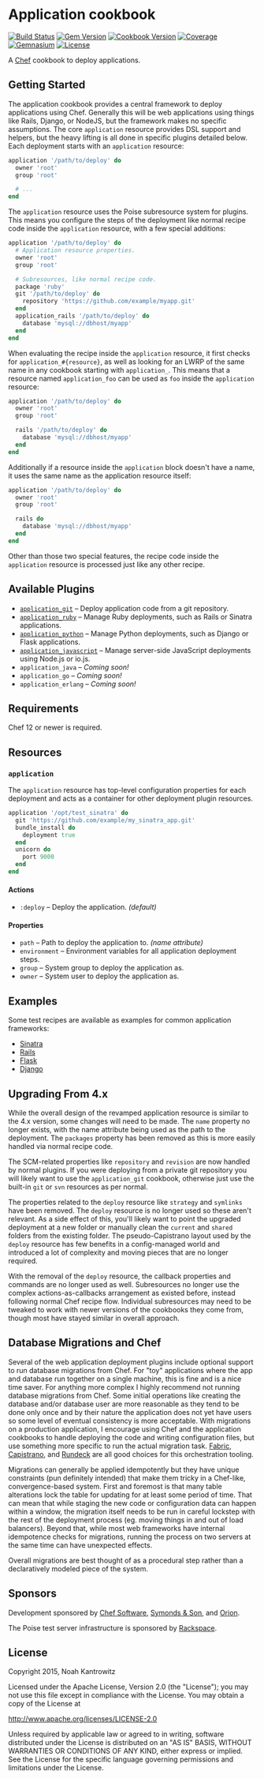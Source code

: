 # Application cookbook

[![Build Status](https://img.shields.io/travis/poise/application.svg)](https://travis-ci.org/poise/application)
[![Gem Version](https://img.shields.io/gem/v/poise-application.svg)](https://rubygems.org/gems/poise-application)
[![Cookbook Version](https://img.shields.io/cookbook/v/application.svg)](https://supermarket.chef.io/cookbooks/application)
[![Coverage](https://img.shields.io/codeclimate/coverage/github/poise/application.svg)](https://codeclimate.com/github/poise/application)
[![Gemnasium](https://img.shields.io/gemnasium/poise/application.svg)](https://gemnasium.com/poise/application)
[![License](https://img.shields.io/badge/license-Apache_2-blue.svg)](https://www.apache.org/licenses/LICENSE-2.0)

A [Chef](https://www.chef.io/) cookbook to deploy applications.

## Getting Started

The application cookbook provides a central framework to deploy applications
using Chef. Generally this will be web applications using things like Rails,
Django, or NodeJS, but the framework makes no specific assumptions. The core
`application` resource provides DSL support and helpers, but the heavy lifting
is all done in specific plugins detailed below. Each deployment starts with
an `application` resource:

```ruby
application '/path/to/deploy' do
  owner 'root'
  group 'root'

  # ...
end
```

The `application` resource uses the Poise subresource system for plugins. This
means you configure the steps of the deployment like normal recipe code inside
the `application` resource, with a few special additions:

```ruby
application '/path/to/deploy' do
  # Application resource properties.
  owner 'root'
  group 'root'

  # Subresources, like normal recipe code.
  package 'ruby'
  git '/path/to/deploy' do
    repository 'https://github.com/example/myapp.git'
  end
  application_rails '/path/to/deploy' do
    database 'mysql://dbhost/myapp'
  end
end
```

When evaluating the recipe inside the `application` resource, it first checks
for `application_#{resource}`, as well as looking for an LWRP of the same name
in any cookbook starting with `application_`. This means that a resource named
`application_foo` can be used as `foo` inside the `application` resource:

```ruby
application '/path/to/deploy' do
  owner 'root'
  group 'root'

  rails '/path/to/deploy' do
    database 'mysql://dbhost/myapp'
  end
end
```

Additionally if a resource inside the `application` block doesn't have a name,
it uses the same name as the application resource itself:

```ruby
application '/path/to/deploy' do
  owner 'root'
  group 'root'

  rails do
    database 'mysql://dbhost/myapp'
  end
end
```

Other than those two special features, the recipe code inside the `application`
resource is processed just like any other recipe.

## Available Plugins

* [`application_git`](https://github.com/poise/application_git) – Deploy
  application code from a git repository.
* [`application_ruby`](https://github.com/poise/application_ruby) – Manage Ruby
  deployments, such as Rails or Sinatra applications.
* [`application_python`](https://github.com/poise/application_python) – Manage
  Python deployments, such as Django or Flask applications.
* [`application_javascript`](https://github.com/poise/application_javascript) –
  Manage server-side JavaScript deployments using Node.js or io.js.
* `application_java` – *Coming soon!*
* `application_go` – *Coming soon!*
* `application_erlang` – *Coming soon!*

## Requirements

Chef 12 or newer is required.

## Resources

### `application`

The `application` resource has top-level configuration properties for each
deployment and acts as a container for other deployment plugin resources.

```ruby
application '/opt/test_sinatra' do
  git 'https://github.com/example/my_sinatra_app.git'
  bundle_install do
    deployment true
  end
  unicorn do
    port 9000
  end
end
```

#### Actions

* `:deploy` – Deploy the application. *(default)*

#### Properties

* `path` – Path to deploy the application to. *(name attribute)*
* `environment` – Environment variables for all application deployment steps.
* `group` – System group to deploy the application as.
* `owner` – System user to deploy the application as.

## Examples

Some test recipes are available as examples for common application frameworks:

* [Sinatra](https://github.com/poise/application_ruby/blob/master/test/cookbooks/application_ruby_test/recipes/sinatra.rb)
* [Rails](https://github.com/poise/application_ruby/blob/master/test/cookbooks/application_ruby_test/recipes/rails.rb)
* [Flask](https://github.com/poise/application_python/blob/master/test/cookbooks/application_python_test/recipes/flask.rb)
* [Django](https://github.com/poise/application_python/blob/master/test/cookbooks/application_python_test/recipes/django.rb)

## Upgrading From 4.x

While the overall design of the revamped application resource is similar to the
4.x version, some changes will need to be made. The `name` property no longer
exists, with the name attribute being used as the path to the deployment.
The `packages` property has been removed as this is more easily handled via
normal recipe code.

The SCM-related properties like `repository` and `revision` are now handled by
normal plugins. If you were deploying from a private git repository you will
likely want to use the `application_git` cookbook, otherwise just use the
built-in `git` or `svn` resources as per normal.

The properties related to the `deploy` resource like `strategy` and `symlinks`
have been removed. The `deploy` resource is no longer used so these aren't
relevant. As a side effect of this, you'll likely want to point the upgraded
deployment at a new folder or manually clean the `current` and `shared` folders
from the existing folder. The pseudo-Capistrano layout used by the `deploy`
resource has few benefits in a config-managed world and introduced a lot of
complexity and moving pieces that are no longer required.

With the removal of the `deploy` resource, the callback properties and commands
are no longer used as well. Subresources no longer use the complex
actions-as-callbacks arrangement as existed before, instead following normal
Chef recipe flow. Individual subresources may need to be tweaked to work with
newer versions of the cookbooks they come from, though most have stayed similar
in overall approach.

## Database Migrations and Chef

Several of the web application deployment plugins include optional support to
run database migrations from Chef. For "toy" applications where the app and
database run together on a single machine, this is fine and is a nice time
saver. For anything more complex I highly recommend not running database
migrations from Chef. Some initial operations like creating the database and/or
database user are more reasonable as they tend to be done only once and by their
nature the application does not yet have users so some level of eventual
consistency is more acceptable. With migrations on a production application, I
encourage using Chef and the application cookbooks to handle deploying the code
and writing configuration files, but use something more specific to run the
actual migration task. [Fabric](http://www.fabfile.org/),
[Capistrano](http://capistranorb.com/), and [Rundeck](http://rundeck.org/) are
all good choices for this orchestration tooling.

Migrations can generally be applied idempotently but they have unique
constraints (pun definitely intended) that make them tricky in a Chef-like,
convergence-based system. First and foremost is that many table alterations
lock the table for updating for at least some period of time. That can mean that
while staging the new code or configuration data can happen within a window, the
migration itself needs to be run in careful lockstep with the rest of the
deployment process (eg. moving things in and out of load balancers). Beyond
that, while most web frameworks have internal idempotence checks for migrations,
running the process on two servers at the same time can have unexpected effects.

Overall migrations are best thought of as a procedural step rather than a
declaratively modeled piece of the system.

## Sponsors

Development sponsored by [Chef Software](https://www.chef.io/), [Symonds & Son](http://symondsandson.com/), and [Orion](https://www.orionlabs.co/).

The Poise test server infrastructure is sponsored by [Rackspace](https://rackspace.com/).

## License

Copyright 2015, Noah Kantrowitz

Licensed under the Apache License, Version 2.0 (the "License");
you may not use this file except in compliance with the License.
You may obtain a copy of the License at

http://www.apache.org/licenses/LICENSE-2.0

Unless required by applicable law or agreed to in writing, software
distributed under the License is distributed on an "AS IS" BASIS,
WITHOUT WARRANTIES OR CONDITIONS OF ANY KIND, either express or implied.
See the License for the specific language governing permissions and
limitations under the License.
